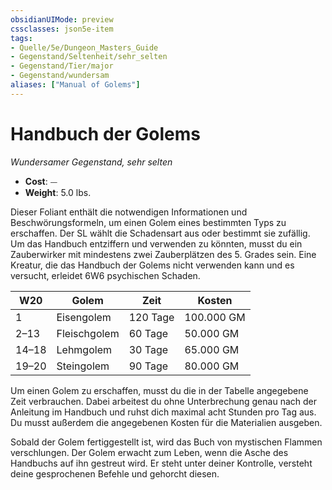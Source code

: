 ```yaml
---
obsidianUIMode: preview
cssclasses: json5e-item
tags:
- Quelle/5e/Dungeon_Masters_Guide
- Gegenstand/Seltenheit/sehr_selten
- Gegenstand/Tier/major
- Gegenstand/wundersam
aliases: ["Manual of Golems"]
---
```

# Handbuch der Golems
*Wundersamer Gegenstand, sehr selten*  

- **Cost**: ⏤
- **Weight**: 5.0 lbs.

Dieser Foliant enthält die notwendigen Informationen und Beschwörungsformeln, um einen Golem eines bestimmten Typs zu erschaffen. Der SL wählt die Schadensart aus oder bestimmt sie zufällig. Um das Handbuch entziffern und verwenden zu könnten, musst du ein Zauberwirker mit mindestens zwei Zauberplätzen des 5. Grades sein. Eine Kreatur, die das Handbuch der Golems nicht verwenden kann und es versucht, erleidet 6W6 psychischen Schaden.

| W20   | Golem        | Zeit     | Kosten     |
| ----- | ------------ | -------- | ---------- |
| 1     | Eisengolem   | 120 Tage | 100.000 GM |
| 2–13  | Fleischgolem | 60 Tage  | 50.000 GM  |
| 14–18 | Lehmgolem    | 30 Tage  | 65.000 GM  |
| 19–20 | Steingolem   | 90 Tage  | 80.000 GM  |

Um einen Golem zu erschaffen, musst du die in der Tabelle angegebene Zeit verbrauchen. Dabei arbeitest du ohne Unterbrechung genau nach der Anleitung im Handbuch und ruhst dich maximal acht Stunden pro Tag aus. Du musst außerdem die angegebenen Kosten für die Materialien ausgeben.

Sobald der Golem fertiggestellt ist, wird das Buch von mystischen Flammen verschlungen. Der Golem erwacht zum Leben, wenn die Asche des Handbuchs auf ihn gestreut wird. Er steht unter deiner Kontrolle, versteht deine gesprochenen Befehle und gehorcht diesen.